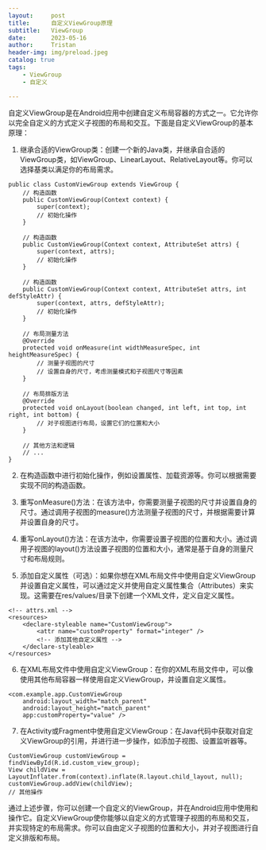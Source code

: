 ```yaml
---
layout:     post
title:      自定义ViewGroup原理
subtitle:   ViewGroup
date:       2023-05-16
author:     Tristan
header-img: img/preload.jpeg
catalog: true
tags:
    - ViewGroup
    - 自定义

---
```



自定义ViewGroup是在Android应用中创建自定义布局容器的方式之一。它允许你以完全自定义的方式定义子视图的布局和交互。下面是自定义ViewGroup的基本原理：

1. 继承合适的ViewGroup类：创建一个新的Java类，并继承自合适的ViewGroup类，如ViewGroup、LinearLayout、RelativeLayout等。你可以选择基类以满足你的布局需求。
```
public class CustomViewGroup extends ViewGroup {
    // 构造函数
    public CustomViewGroup(Context context) {
        super(context);
        // 初始化操作
    }
    
    // 构造函数
    public CustomViewGroup(Context context, AttributeSet attrs) {
        super(context, attrs);
        // 初始化操作
    }

    // 构造函数
    public CustomViewGroup(Context context, AttributeSet attrs, int defStyleAttr) {
        super(context, attrs, defStyleAttr);
        // 初始化操作
    }
    
    // 布局测量方法
    @Override
    protected void onMeasure(int widthMeasureSpec, int heightMeasureSpec) {
        // 测量子视图的尺寸
        // 设置自身的尺寸，考虑测量模式和子视图尺寸等因素
    }

    // 布局排版方法
    @Override
    protected void onLayout(boolean changed, int left, int top, int right, int bottom) {
        // 对子视图进行布局，设置它们的位置和大小
    }
    
    // 其他方法和逻辑
    // ...
}
```
2. 在构造函数中进行初始化操作，例如设置属性、加载资源等。你可以根据需要实现不同的构造函数。

3. 重写onMeasure()方法：在该方法中，你需要测量子视图的尺寸并设置自身的尺寸。通过调用子视图的measure()方法测量子视图的尺寸，并根据需要计算并设置自身的尺寸。

4. 重写onLayout()方法：在该方法中，你需要设置子视图的位置和大小。通过调用子视图的layout()方法设置子视图的位置和大小，通常是基于自身的测量尺寸和布局规则。

5. 添加自定义属性（可选）：如果你想在XML布局文件中使用自定义ViewGroup并设置自定义属性，可以通过定义并使用自定义属性集合（Attributes）来实现。这需要在res/values/目录下创建一个XML文件，定义自定义属性。

```
<!-- attrs.xml -->
<resources>
    <declare-styleable name="CustomViewGroup">
        <attr name="customProperty" format="integer" />
        <!-- 添加其他自定义属性 -->
    </declare-styleable>
</resources>
```
6. 在XML布局文件中使用自定义ViewGroup：在你的XML布局文件中，可以像使用其他布局容器一样使用自定义ViewGroup，并设置自定义属性。
```
<com.example.app.CustomViewGroup
    android:layout_width="match_parent"
    android:layout_height="match_parent"
    app:customProperty="value" />
```


7. 在Activity或Fragment中使用自定义ViewGroup：在Java代码中获取对自定义ViewGroup的引用，并进行进一步操作，如添加子视图、设置监听器等。

```
CustomViewGroup customViewGroup = findViewById(R.id.custom_view_group);
View childView = LayoutInflater.from(context).inflate(R.layout.child_layout, null);
customViewGroup.addView(childView);
// 其他操作
```
通过上述步骤，你可以创建一个自定义的ViewGroup，并在Android应用中使用和操作它。自定义ViewGroup使你能够以自定义的方式管理子视图的布局和交互，并实现特定的布局需求。你可以自由定义子视图的位置和大小，并对子视图进行自定义排版和布局。
